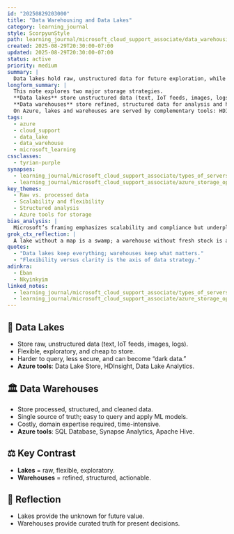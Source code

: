 ```yaml
---
id: "20250829203000"
title: "Data Warehousing and Data Lakes"
category: learning_journal
style: ScorpyunStyle
path: learning_journal/microsoft_cloud_support_associate/data_warehousing_and_data_lakes.md
created: 2025-08-29T20:30:00-07:00
updated: 2025-08-29T20:30:00-07:00
status: active
priority: medium
summary: |
  Data lakes hold raw, unstructured data for future exploration, while data warehouses hold processed, structured data ready for analysis. Azure provides tools for both.
longform_summary: |
  This note explores two major storage strategies.  
  **Data lakes** store unstructured data (text, IoT feeds, images, logs) without schema. They are flexible and future-proof but harder to query, less secure, and prone to forgotten “dark data.”  
  **Data warehouses** store refined, structured data for analysis and historical comparison. They act as a “single source of truth,” easy to query and apply ML models, but expensive, time-consuming, and requiring domain expertise.  
  On Azure, lakes and warehouses are served by complementary tools: HDInsight, Data Lake Store, Data Lake Analytics for lakes; SQL Database, Synapse Analytics, and Apache Hive for warehouses.
tags:
  - azure
  - cloud_support
  - data_lake
  - data_warehouse
  - microsoft_learning
cssclasses:
  - tyrian-purple
synapses:
  - learning_journal/microsoft_cloud_support_associate/types_of_servers_storage_backups.md
  - learning_journal/microsoft_cloud_support_associate/azure_storage_options.md
key_themes:
  - Raw vs. processed data
  - Scalability and flexibility
  - Structured analysis
  - Azure tools for storage
bias_analysis: |
  Microsoft’s framing emphasizes scalability and compliance but underplays costs and domain-expertise barriers. Cloud dependency and vendor lock-in risks remain.
grok_ctx_reflection: |
  A lake without a map is a swamp; a warehouse without fresh stock is a relic. Balance exploration with curation.
quotes:
  - "Data lakes keep everything; warehouses keep what matters."
  - "Flexibility versus clarity is the axis of data strategy."
adinkra:
  - Eban
  - Nkyinkyim
linked_notes:
  - learning_journal/microsoft_cloud_support_associate/types_of_servers_storage_backups.md
  - learning_journal/microsoft_cloud_support_associate/azure_storage_options.md
---
```


## 🌊 Data Lakes
- Store raw, unstructured data (text, IoT feeds, images, logs).  
- Flexible, exploratory, and cheap to store.  
- Harder to query, less secure, and can become “dark data.”  
- **Azure tools**: Data Lake Store, HDInsight, Data Lake Analytics.  

## 🏛 Data Warehouses
- Store processed, structured, and cleaned data.  
- Single source of truth; easy to query and apply ML models.  
- Costly, domain expertise required, time-intensive.  
- **Azure tools**: SQL Database, Synapse Analytics, Apache Hive.  

## ⚖️ Key Contrast
- **Lakes** = raw, flexible, exploratory.  
- **Warehouses** = refined, structured, actionable.  

## 🔮 Reflection
- Lakes provide the unknown for future value.  
- Warehouses provide curated truth for present decisions.  
